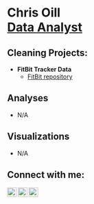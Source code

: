 <h1>Chris Oill<br/><a href="https://linkedin.com/in/chrisoill">Data Analyst</a></h1>

<h2>Cleaning Projects:</h2>

- <b>FitBit Tracker Data</b>
  - [FitBit repository](https://github.com/chrisoill/fitbit)

<h2>Analyses</h2>

- N/A

<h2>Visualizations</h2>

- N/A

<h2>Connect with me:</h2>

[<img align="left" alt="ChrisOill | LinkedIn" width="22px" src="https://cdn.jsdelivr.net/npm/simple-icons@v3/icons/linkedin.svg" />][linkedin]
[<img align="left" alt="ChrisOill | Kaggle" width="22px" src="https://cdn.jsdelivr.net/npm/simple-icons@v3/icons/kaggle.svg" />][kaggle]
[<img align="left" alt="ChrisOill | Kaggle" width="22px" src="https://cdn.jsdelivr.net/npm/simple-icons@v3/icons/tableau.svg" />][tableau]

[linkedin]: https://linkedin.com/in/chrisoill
[kaggle]: https://www.kaggle.com/chrisoill
[tableau]: https://public.tableau.com/app/profile/christopher.oill/vizzes


<!--
**joshmadakor1/joshmadakor1** is a ✨ _special_ ✨ repository because its `README.md` (this file) appears on your GitHub profile.
